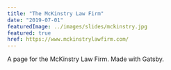 ```yaml
---
title: "The McKinstry Law Firm"
date: "2019-07-01"
featuredImage: ../images/slides/mckinstry.jpg
featured: true
href: https://www.mckinstrylawfirm.com/
---
```

A page for the McKinstry Law Firm. Made with Gatsby.
